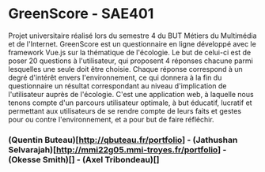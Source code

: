 # GreenScore - SAE401
Projet universitaire réalisé lors du semestre 4 du BUT Métiers du Multimédia et de l'Internet.
GreenScore est un questionnaire en ligne développé avec le framework Vue.js sur la thématique de l'écologie. Le but de celui-ci est de poser 20 questions à l'utilisateur, qui proposent 4 réponses chacune parmi lesquelles une seule doit être choisie. Chaque réponse correspond à un degré d'intérêt envers l'environnement, ce qui donnera à la fin du questionnaire un résultat correspondant au niveau d'implication de l'utilisateur auprès de l'écologie.
C'est une application web, à laquelle nous tenons compte d'un parcours utilisateur optimale, à but éducatif, lucratif et permettant aux utilisateurs de se rendre compte de leurs faits et gestes pour ou contre l'environnement, et a pour but de faire réfléchir.

### (Quentin Buteau)[http://qbuteau.fr/portfolio] - (Jathushan Selvarajah)[http://mmi22g05.mmi-troyes.fr/portfolio] - (Okesse Smith)[] - (Axel Tribondeau)[]
 
